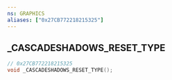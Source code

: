 ```yaml
---
ns: GRAPHICS
aliases: ["0x27CB772218215325"]
---
```

## _CASCADESHADOWS_RESET_TYPE

```c
// 0x27CB772218215325
void _CASCADESHADOWS_RESET_TYPE();
```

